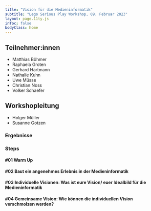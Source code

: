 ```yaml
---
title: "Vision für die Medieninformatik"
subtitle: "Lego Serious Play Workshop, 09. Februar 2023"
layout: page.11ty.js
inToc: false
bodyClass: home
---
```


## Teilnehmer:innen
- Matthias Böhmer
- Raphaela Groten
- Gerhard Hartmann
- Nathalie Kuhn
- Uwe Müsse
- Christian Noss
- Volker Schaefer

## Workshopleitung
- Holger Müller
- Susanne Gotzen

### Ergebnisse
<snippet type="gallery" id="results" class="contain is-large" src="images/visions-workshop/results"></snippet>

### Steps

#### #01 Warm Up
<snippet type="gallery" id="warmup" class="is-small" src="images/visions-workshop/warm-up"></snippet>

#### #02 Baut ein angenehmes Erlebnis in der Medieninformatik
<snippet type="gallery" id="pleasent" class="is-small" src="images/visions-workshop/pleasent"></snippet>

#### #03 Individuelle Visionen: Was ist eure Vision/ euer Idealbild für die Medieninformatik
<snippet type="gallery" id="visions" class="is-small" src="images/visions-workshop/visions"></snippet>

#### #04 Gemeinsame Vision: Wie können die individuellen Vision verschmolzen werden?
<snippet type="gallery" id="vision" class="is-small" src="images/visions-workshop/vision"></snippet>
